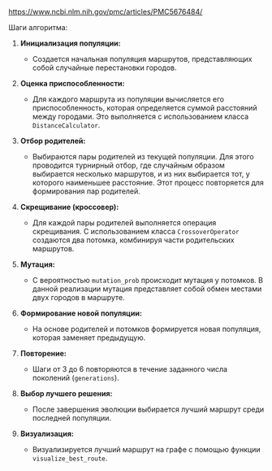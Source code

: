 
https://www.ncbi.nlm.nih.gov/pmc/articles/PMC5676484/

Шаги алгоритма:

1. **Инициализация популяции:**
    - Создается начальная популяция маршрутов, представляющих собой случайные перестановки городов.

2. **Оценка приспособленности:**
    - Для каждого маршрута из популяции вычисляется его приспособленность, которая определяется суммой расстояний между
      городами. Это выполняется с использованием класса `DistanceCalculator`.

3. **Отбор родителей:**
    - Выбираются пары родителей из текущей популяции. Для этого проводится турнирный отбор, где случайным образом
      выбирается несколько маршрутов, и из них выбирается тот, у которого наименьшее расстояние. Этот процесс
      повторяется для формирования пар родителей.

4. **Скрещивание (кроссовер):**
    - Для каждой пары родителей выполняется операция скрещивания. С использованием класса `CrossoverOperator` создаются
      два потомка, комбинируя части родительских маршрутов.

5. **Мутация:**
    - С вероятностью `mutation_prob` происходит мутация у потомков. В данной реализации мутация представляет собой обмен
      местами двух городов в маршруте.

6. **Формирование новой популяции:**
    - На основе родителей и потомков формируется новая популяция, которая заменяет предыдущую.

7. **Повторение:**
    - Шаги от 3 до 6 повторяются в течение заданного числа поколений (`generations`).

8. **Выбор лучшего решения:**
    - После завершения эволюции выбирается лучший маршрут среди последней популяции.

9. **Визуализация:**
    - Визуализируется лучший маршрут на графе с помощью функции `visualize_best_route`.
